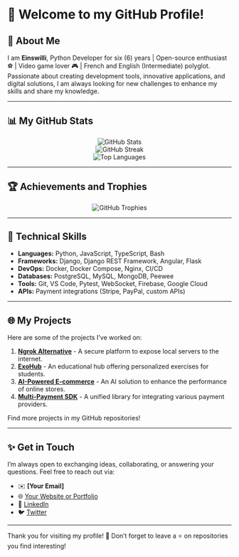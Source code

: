 # 👋 Welcome to my GitHub Profile!

## 🌟 About Me
I am **Einswilli**, Python Developer for six (6) years | Open-source enthusiast ⚽ | Video game lover   🎮 | French and English (Intermediate) polyglot. Passionate about creating development tools, innovative applications, and digital solutions, I am always looking for new challenges to enhance my skills and share my knowledge.

---

## 📊 My GitHub Stats

<div align="center">
  <img src="https://github-readme-stats.vercel.app/api?username=einswilli&show_icons=true&theme=radical" alt="GitHub Stats" />
  <br />
  <img src="https://github-readme-streak-stats.herokuapp.com/?user=einswilli&theme=radical" alt="GitHub Streak" />
  <br />
  <img src="https://github-readme-stats.vercel.app/api/top-langs/?username=einswilli&layout=compact&theme=radical" alt="Top Languages" />
</div>

---

## 🏆 Achievements and Trophies
<div align="center">
  <img src="https://github-profile-trophy.vercel.app/?username=einswilli&theme=radical&column=6" alt="GitHub Trophies" />
</div>

---

## 🔧 Technical Skills
- **Languages:** Python, JavaScript, TypeScript, Bash
- **Frameworks:** Django, Django REST Framework, Angular, Flask
- **DevOps:** Docker, Docker Compose, Nginx, CI/CD
- **Databases:** PostgreSQL, MySQL, MongoDB, Peewee
- **Tools:** Git, VS Code, Pytest, WebSocket, Firebase, Google Cloud
- **APIs:** Payment integrations (Stripe, PayPal, custom APIs)

---

## 🌐 My Projects
Here are some of the projects I've worked on:
1. **[Ngrok Alternative](#)** - A secure platform to expose local servers to the internet.
2. **[ExoHub](#)** - An educational hub offering personalized exercises for students.
3. **[AI-Powered E-commerce](#)** - An AI solution to enhance the performance of online stores.
4. **[Multi-Payment SDK](#)** - A unified library for integrating various payment providers.

Find more projects in my GitHub repositories!

---

## ✨ Get in Touch
I’m always open to exchanging ideas, collaborating, or answering your questions. Feel free to reach out via:
- ✉️ **[Your Email]**
- 🌐 [Your Website or Portfolio](#)
- 💼 [LinkedIn](#)
- 🐦 [Twitter](#)

---

Thank you for visiting my profile! 🌟 Don’t forget to leave a ⭐️ on repositories you find interesting!
